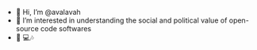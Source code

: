 - 👋 Hi, I’m @avalavah
- 👀 I’m interested in understanding the social and political value of open-source code softwares
- 🌱 💻🎶<!---
avalavah/avalavah is a ✨ special ✨ repository because its `README.md` (this file) appears on your GitHub profile.
You can click the Preview link to take a look at your changes.
--->
